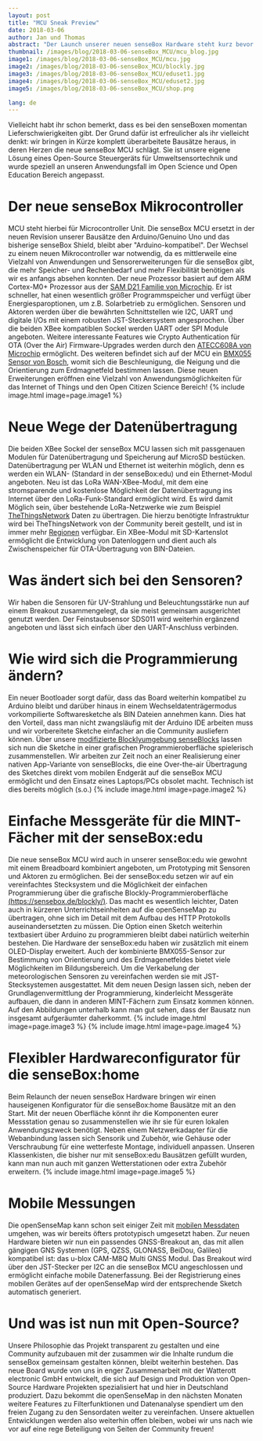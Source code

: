 ```yaml
---
layout: post
title: "MCU Sneak Preview"
date: 2018-03-06
author: Jan und Thomas
abstract: "Der Launch unserer neuen senseBox Hardware steht kurz bevor! Die Änderungen im Überlick findet ihr hier."
thumbnail: /images/blog/2018-03-06-senseBox_MCU/mcu_blog.jpg
image1: /images/blog/2018-03-06-senseBox_MCU/mcu.jpg
image2: /images/blog/2018-03-06-senseBox_MCU/blockly.jpg
image3: /images/blog/2018-03-06-senseBox_MCU/eduset1.jpg
image4: /images/blog/2018-03-06-senseBox_MCU/eduset2.jpg
image5: /images/blog/2018-03-06-senseBox_MCU/shop.png

lang: de
---
```

Vielleicht habt ihr schon bemerkt, dass es bei den senseBoxen momentan Lieferschwierigkeiten gibt. Der Grund dafür ist erfreulicher als ihr vielleicht denkt: wir bringen in Kürze komplett überarbeitete Bausätze heraus, in deren Herzen die neue senseBox MCU schlägt. Sie ist unsere eigene Lösung eines Open-Source Steuergeräts für Umweltsensortechnik und wurde speziell an unseren Anwendungsfall im Open Science und Open Education Bereich angepasst.


Der neue senseBox Mikrocontroller
============
MCU steht hierbei für Microcontroller Unit. Die senseBox MCU ersetzt in der neuen Revision unserer Bausätze den Arduino/Genuino Uno und das bisherige senseBox Shield, bleibt aber "Arduino-kompatibel". Der Wechsel zu einem neuen Mikrocontroller war notwendig, da es mittlerweile eine Vielzahl von Anwendungen und Sensorerweiterungen für die senseBox gibt, die mehr Speicher- und Rechenbedarf und mehr Flexibilität benötigen als wir es anfangs absehen konnten. Der neue Prozessor basiert auf dem ARM Cortex-M0+ Prozessor aus der [SAM D21 Familie von Microchip](http://www.microchip.com/wwwproducts/en/ATSAMD21G18). Er ist schneller, hat einen wesentlich größer Programmspeicher und verfügt über Energiesparoptionen, um z.B. Solarbetrieb zu ermöglichen. Sensoren und Aktoren werden über die bewährten Schnittstellen wie I2C, UART und digitale I/Os mit einem robusten JST-Steckersystem angesprochen. Über die beiden XBee kompatiblen Sockel werden UART oder SPI Module angeboten. Weitere interessante Features wie Crypto Authentication für OTA (Over the Air) Firmware-Upgrades werden durch den [ATECC608A von Microchip](http://www.microchip.com/wwwproducts/en/ATECC608A) ermöglicht. Des weiteren befindet sich auf der MCU ein [BMX055 Sensor von Bosch](https://www.bosch-sensortec.com/bst/products/all_products/bmx055), womit sich die Beschleunigung, die Neigung und die Orientierung zum Erdmagnetfeld bestimmen lassen. Diese neuen Erweiterungen eröffnen eine Vielzahl von Anwendungsmöglichkeiten für das Internet of Things und den Open Citizen Science Bereich!
{% include image.html image=page.image1 %}


Neue Wege der Datenübertragung
============
Die beiden XBee Sockel der senseBox MCU lassen sich mit passgenauen Modulen für Datenübertragung und Speicherung auf MicroSD bestücken. Datenübertragung per WLAN und Ethernet ist weiterhin möglich, denn es werden ein WLAN- (Standard in der senseBox:edu) und ein Ethernet-Modul angeboten. Neu ist das LoRa WAN-XBee-Modul, mit dem eine stromsparende und kostenlose Möglichkeit der Datenübertragung ins Internet über den LoRa-Funk-Standard ermöglicht wird. Es wird damit Möglich sein, über bestehende LoRa-Netzwerke wie zum Beispiel [TheThingsNetwork](http://www.thethingsnetwork.org/) Daten zu übertragen. Die hierzu benötigte Infrastruktur wird bei TheThingsNetwork von der Community bereit gestellt, und ist in immer mehr [Regionen](https://www.thethingsnetwork.org/community#list-communities-map) verfügbar. Ein XBee-Modul mit SD-Kartenslot ermöglicht die Entwicklung von Datenloggern und dient auch als Zwischenspeicher für OTA-Übertragung von BIN-Dateien.



Was ändert sich bei den Sensoren?
============
Wir haben die Sensoren für UV-Strahlung und Beleuchtungsstärke nun auf einem Breakout zusammengelegt, da sie meist gemeinsam ausgerichtet genutzt werden. Der Feinstaubsensor SDS011 wird weiterhin ergänzend angeboten und lässt sich einfach über den UART-Anschluss verbinden.


Wie wird sich die Programmierung ändern?
============
Ein neuer Bootloader sorgt dafür, dass das Board weiterhin kompatibel zu Arduino bleibt und darüber hinaus in einem Wechseldatenträgermodus vorkompilierte Softwaresketche als BIN Dateien annehmen kann. Dies hat den Vorteil, dass man nicht zwangsläufig mit der Arduino IDE arbeiten muss und wir vorbereitete Sketche einfacher an die Community ausliefern können. Über unsere [modifizierte Blocklyumgebung senseBlocks](http://www.sensebox.de/blockly) lassen sich nun die Sketche in einer grafischen Programmieroberfläche spielerisch zusammenstellen. Wir arbeiten zur Zeit noch an einer Realisierung einer nativen App-Variante von senseBlocks, die eine Over-the-air Übertragung des Sketches direkt vom mobilen Endgerät auf die senseBox MCU ermöglicht und den Einsatz eines Laptops/PCs obsolet macht. Technisch ist dies bereits möglich (s.o.)
{% include image.html image=page.image2 %}

Einfache Messgeräte für die MINT-Fächer mit der senseBox:edu
============
Die neue senseBox MCU wird auch in unserer senseBox:edu wie gewohnt mit einem Breadboard kombiniert angeboten, um Prototyping mit Sensoren und Aktoren zu ermöglichen. Bei der senseBox:edu setzen wir auf ein vereinfachtes Stecksystem und die Möglichkeit der einfachen Programmierung über die grafische Blockly-Programmieroberfläche [(https://sensebox.de/blockly/)](https://sensebox.de/blockly/). Das macht es wesentlich leichter, Daten auch in kürzeren Unterrichtseinheiten auf die openSenseMap zu übertragen, ohne sich im Detail mit dem Aufbau des HTTP Protokolls auseinandersetzten zu müssen. Die Option einen Sketch weiterhin textbasiert über Arduino zu programmieren bleibt dabei natürlich weiterhin bestehen. Die Hardware der senseBox:edu haben wir zusätzlich mit einem OLED-Display erweitert. Auch der kombinierte BMX055-Sensor zur Bestimmung von Orientierung und des Erdmagenetfeldes bietet viele Möglichkeiten im Bildungsbereich. Um die Verkabelung der meteorologischen Sensoren zu vereinfachen werden sie mit JST-Stecksystemen ausgestattet. Mit dem neuen Design lassen sich, neben der Grundlagenvermittlung der Programmierung, kinderleicht Messgeräte aufbauen, die dann in anderen MINT-Fächern zum Einsatz kommen können. Auf den Abbildungen unterhalb kann man gut sehen, dass der Bausatz nun insgesamt aufgeräumter daherkommt.
{% include image.html image=page.image3 %}
{% include image.html image=page.image4 %}

Flexibler Hardwareconfigurator für die senseBox:home
============
Beim Relaunch der neuen senseBox Hardware bringen wir einen hauseigenen Konfigurator für die senseBox:home Bausätze mit an den Start. Mit der neuen Oberfläche könnt ihr die Komponenten eurer Messstation genau so zusammenstellen wie ihr sie für euren lokalen Anwendungszweck benötigt. Neben einem Netzwerkadapter für die Webanbindung lassen sich Sensorik und Zubehör, wie Gehäuse oder Verschraubung für eine wetterfeste Montage, individuell anpassen. Unseren Klassenkisten, die bisher nur mit senseBox:edu Bausätzen gefüllt wurden, kann man nun auch mit ganzen Wetterstationen oder extra Zubehör erweitern.
{% include image.html image=page.image5 %}

Mobile Messungen
============
Die openSenseMap kann schon seit einiger Zeit mit [mobilen Messdaten](https://twitter.com/SenseBox_De/status/956517284549414913) umgehen, was wir bereits öfters prototypisch umgesetzt haben. Zur neuen Hardware bieten wir nun ein passendes GNSS-Breakout an, das mit allen gängigen GNS Systemen (GPS, QZSS, GLONASS, BeiDou, Galileo) kompatibel ist: das u-blox CAM-M8Q Multi GNSS Modul. Das Breakout wird über den JST-Stecker per I2C an die senseBox MCU angeschlossen und ermöglicht einfache mobile Datenerfassung. Bei der Registrierung eines mobilen Gerätes auf der openSenseMap wird der entsprechende Sketch automatisch generiert.


Und was ist nun mit Open-Source?
============
Unsere Philosophie das Projekt transparent zu gestalten und eine Community aufzubauen mit der zusammen wir die Inhalte rundum die senseBox gemeinsam gestalten können, bleibt weiterhin bestehen. Das neue Board wurde von uns in enger Zusammenarbeit mit der Watterott electronic GmbH entwickelt, die sich auf Design und Produktion von Open-Source Hardware Projekten spezialisiert hat und hier in Deutschland produziert.
Dazu bekommt die openSenseMap in den nächsten Monaten weitere Features zu Filterfunktionen und Datenanalyse spendiert um den freien Zugang zu den Sensordaten weiter zu vereinfachen. Unsere aktuellen Entwicklungen werden also weiterhin offen bleiben, wobei wir uns nach wie vor auf eine rege Beteiligung von Seiten der Community freuen!
